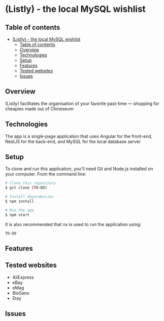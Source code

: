 

# (Listly) - the local MySQL wishlist

## Table of contents
- [(Listly) - the local MySQL wishlist](#listly---the-local-mysql-wishlist)
  - [Table of contents](#table-of-contents)
  - [Overview](#overview)
  - [Technologies](#technologies)
  - [Setup](#setup)
  - [Features](#features)
  - [Tested websites](#tested-websites)
  - [Issues](#issues)

## Overview
(Listly) facilitates the organisation of your favorite past-time — shopping for cheapies made out of Chineseum

## Technologies
The app is a single-page application that uses Angular for the front-end, NestJS for the back-end, and MySQL for the local database server

## Setup

To clone and run this application, you'll need Git and Node.js installed on your computer. From the command line:

```bash
# Clone this repository
$ git clone (TO-DO)

# Install dependencies
$ npm install

# Run the app
$ npm start
```

It is also recommended that <a url="https://nx.dev/">nx</a> is used to run the application using:
```
TO-DO 
```

## Features

## Tested websites
- AliExpress
- eBay
- eMag
- BioSano
- Etsy

## Issues